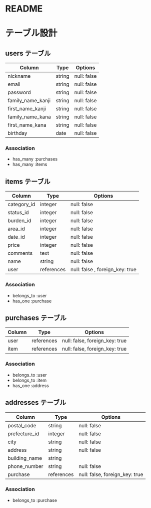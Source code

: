 # README

# テーブル設計

## users テーブル

| Column            | Type   | Options     |
| ----------------- | ------ | ----------- |
| nickname          | string | null: false |
| email             | string | null: false |
| password          | string | null: false |
| family_name_kanji | string | null: false |
| first_name_kanji  | string | null: false |
| family_name_kana  | string | null: false |
| first_name_kana   | string | null: false |
| birthday          | date   | null: false |

### Association

- has_many :purchases
- has_many :items

##  items テーブル

| Column      | Type       | Options     |
| ----------- | ---------- | ----------- |
| category_id | integer    | null: false |
| status_id   | integer    | null: false |
| burden_id   | integer    | null: false |
| area_id     | integer    | null: false |
| date_id     | integer    | null: false |
| price       | integer    | null: false |
| comments    | text       | null: false |
| name        | string     | null: false |
| user        | references | null: false , foreign_key: true |

### Association

- belongs_to :user
- has_one :purchase

## purchases テーブル

| Column | Type       | Options                        |
| ------ | ---------- | ------------------------------ |
| user   | references | null: false, foreign_key: true |
| item   | references | null: false, foreign_key: true |

### Association

- belongs_to :user
- belongs_to :item
- has_one :address

## addresses テーブル

| Column        | Type       | Options                        |
| ------------- | ---------- | ------------------------------ |
| postal_code   | string     | null: false                    |
| prefecture_id | integer    | null: false                    |
| city          | string     | null: false                    |
| address       | string     | null: false                    |
| building_name | string     |                                |
| phone_number  | string     | null: false                    |
| purchase      | references | null: false, foreign_key: true |

### Association

- belongs_to :purchase

